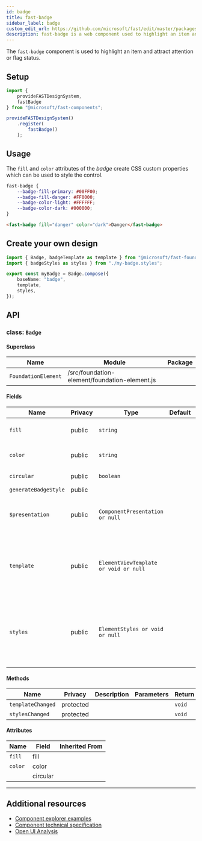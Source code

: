 ```yaml
---
id: badge
title: fast-badge
sidebar_label: badge
custom_edit_url: https://github.com/microsoft/fast/edit/master/packages/web-components/fast-foundation/src/badge/README.md
description: fast-badge is a web component used to highlight an item and attract attention or flag status.
---
```


The `fast-badge` component is used to highlight an item and attract attention or flag status.

## Setup

```ts
import {
    provideFASTDesignSystem,
    fastBadge
} from "@microsoft/fast-components";

provideFASTDesignSystem()
    .register(
        fastBadge()
    );
```

## Usage

The `fill` and `color` attributes of the *badge* create CSS custom properties which can be used to style the control.

```css
fast-badge {
    --badge-fill-primary: #00FF00;
    --badge-fill-danger: #FF0000;
    --badge-color-light: #FFFFFF;
    --badge-color-dark: #000000;
}
```

```html live
<fast-badge fill="danger" color="dark">Danger</fast-badge>
```

## Create your own design

```ts
import { Badge, badgeTemplate as template } from "@microsoft/fast-foundation";
import { badgeStyles as styles } from "./my-badge.styles";

export const myBadge = Badge.compose({
    baseName: "badge",
    template,
    styles,
});
```

## API



### class: `Badge`

#### Superclass

| Name                | Module                                        | Package |
| ------------------- | --------------------------------------------- | ------- |
| `FoundationElement` | /src/foundation-element/foundation-element.js |         |

#### Fields

| Name                 | Privacy | Type                                  | Default | Description                                                                                                                                                                         | Inherited From    |
| -------------------- | ------- | ------------------------------------- | ------- | ----------------------------------------------------------------------------------------------------------------------------------------------------------------------------------- | ----------------- |
| `fill`               | public  | `string`                              |         | Indicates the badge should have a filled style.                                                                                                                                     |                   |
| `color`              | public  | `string`                              |         | Indicates the badge should have a filled style.                                                                                                                                     |                   |
| `circular`           | public  | `boolean`                             |         | Indicates the element should be circular                                                                                                                                            |                   |
| `generateBadgeStyle` | public  |                                       |         |                                                                                                                                                                                     |                   |
| `$presentation`      | public  | `ComponentPresentation or null`       |         | A property which resolves the ComponentPresentation instance for the current component.                                                                                             | FoundationElement |
| `template`           | public  | `ElementViewTemplate or void or null` |         | Sets the template of the element instance. When undefined, the element will attempt to resolve the template from the associated presentation or custom element definition.          | FoundationElement |
| `styles`             | public  | `ElementStyles or void or null`       |         | Sets the default styles for the element instance. When undefined, the element will attempt to resolve default styles from the associated presentation or custom element definition. | FoundationElement |

#### Methods

| Name              | Privacy   | Description | Parameters | Return | Inherited From    |
| ----------------- | --------- | ----------- | ---------- | ------ | ----------------- |
| `templateChanged` | protected |             |            | `void` | FoundationElement |
| `stylesChanged`   | protected |             |            | `void` | FoundationElement |

#### Attributes

| Name    | Field    | Inherited From |
| ------- | -------- | -------------- |
| `fill`  | fill     |                |
| `color` | color    |                |
|         | circular |                |

<hr/>


## Additional resources

* [Component explorer examples](https://explore.fast.design/components/fast-badge)
* [Component technical specification](https://github.com/microsoft/fast/blob/master/packages/web-components/fast-foundation/src/badge/badge.spec.md)
* [Open UI Analysis](https://open-ui.org/components/badge.research)